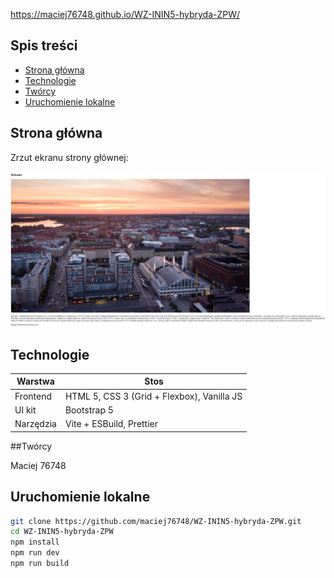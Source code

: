 https://maciej76748.github.io/WZ-ININ5-hybryda-ZPW/

## Spis treści
- [Strona główna](#strona-główna)
- [Technologie](#technologie)
- [Twórcy](#twórcy)
- [Uruchomienie lokalne](#uruchomienie-lokalne)

## Strona główna
Zrzut ekranu strony głównej:

![Strona główna](img/demo.png)

## Technologie
| Warstwa | Stos |
|---------|------|
| Frontend | HTML 5, CSS 3 (Grid + Flexbox), Vanilla JS |
| UI kit | Bootstrap 5 |
| Narzędzia | Vite + ESBuild, Prettier |

##Twórcy

Maciej 76748

## Uruchomienie lokalne
```bash
git clone https://github.com/maciej76748/WZ-ININ5-hybryda-ZPW.git
cd WZ-ININ5-hybryda-ZPW
npm install
npm run dev 
npm run build 




